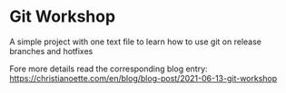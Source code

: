# Git Workshop

A simple project with one text file to learn how to use git
on release branches and hotfixes  

Fore more details read the corresponding blog entry: 
https://christianoette.com/en/blog/blog-post/2021-06-13-git-workshop